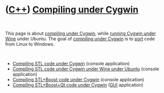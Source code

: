 



 

 

 

 

 

([C++](Cpp.htm)) [Compiling under Cygwin](CppCompileUnderCygwin.htm)
====================================================================

 

This page is about [compiling under Cygwin](CppCompileUnderCygwin.htm),
while [running Cygwin under Wine](CppCygwinUnderWine.htm) under Ubuntu.
The goal of [compiling under Cygwin](CppCompileUnderCygwin.htm) is to
[port](CppPort.htm) code from Linux to Windows.

 

-   [Compiling STL code under Cygwin](CppCompileStlUnderCygwin.htm)
    (console application)
-   [Compiling STL code under Cygwin under Wine under
    Ubuntu](CppCompileStlUnderCygwinUnderWineUnderUbuntu.htm)
    (console application)
-   [Compiling STL+Boost code under
    Cygwin](CppCompileBoostUnderCygwin.htm) (console application)
-   [Compiling STL+Boost+Qt code under
    Cygwin](CppCompileQtUnderCygwin.htm) ([GUI](CppGui.htm) application)

 

 

 

 

 





 



